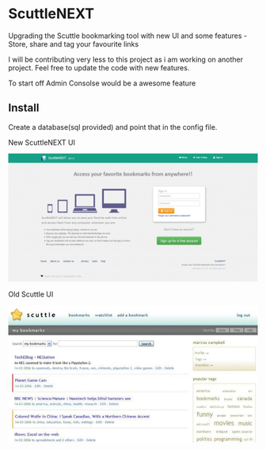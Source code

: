# ScuttleNEXT
Upgrading the Scuttle bookmarking tool with new UI and some features - Store, share and tag your favourite links

I will be contributing very less to this project as i am working on another project. Feel free to update the code with new features.

To start off Admin Consolse would be a awesome feature

Install
-------
Create a database(sql provided) and point that in the config file.


New ScuttleNEXT UI

![Alt text](https://github.com/sainath/ScuttleNEXT/blob/master/ScuttleNEXT.png "New ScuttleNEXT UI")



Old Scuttle UI

![Alt text](https://github.com/sainath/ScuttleNEXT/blob/master/scuttle-old.jpg "Old Scuttle UI")
